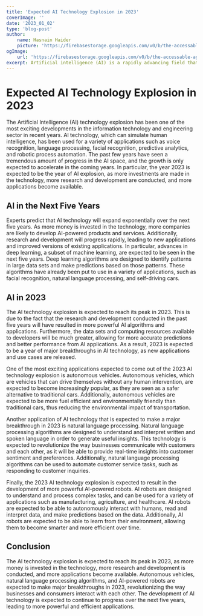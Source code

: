 ```yaml
---
title: 'Expected AI Technology Explosion in 2023'
coverImage: ''
date: '2023_01_02'
type: 'blog-post'
author:
    name: Hasnain Haider
    picture: 'https://firebasestorage.googleapis.com/v0/b/the-accessable-agency.appspot.com/o/assets%2Flogo%2FJust%20logo.svg?alt=media&token=bc318c06-6374-4f40-8d44-5979da7b715a'
ogImage:
    url: 'https://firebasestorage.googleapis.com/v0/b/the-accessable-agency.appspot.com/o/assets%2Fposts%2Fhaha2663_artificial_intelligence_and_machine_learning_a9064c6d-a7a8-4010-b30c-5ed640511fab.png?alt=media&token=aeae3f4d-1785-4a75-9c4c-6799e3475fb2'
excerpt: Artificial intelligence (AI) is a rapidly advancing field that aims to create intelligent machines that can think
---
```



# Expected AI Technology Explosion in 2023

The Artificial Intelligence (AI) technology explosion has been one of the most exciting developments in the information technology and engineering sector in recent years. AI technology, which can simulate human intelligence, has been used for a variety of applications such as voice recognition, language processing, facial recognition, predictive analytics, and robotic process automation. The past few years have seen a tremendous amount of progress in the AI space, and the growth is only expected to accelerate in the coming years. In particular, the year 2023 is expected to be the year of AI explosion, as more investments are made in the technology, more research and development are conducted, and more applications become available. 

## AI in the Next Five Years 

Experts predict that AI technology will expand exponentially over the next five years. As more money is invested in the technology, more companies are likely to develop AI-powered products and services. Additionally, research and development will progress rapidly, leading to new applications and improved versions of existing applications. In particular, advances in deep learning, a subset of machine learning, are expected to be seen in the next five years. Deep learning algorithms are designed to identify patterns in large data sets and make predictions based on those patterns. These algorithms have already been put to use in a variety of applications, such as facial recognition, natural language processing, and self-driving cars. 

## AI in 2023

The AI technology explosion is expected to reach its peak in 2023. This is due to the fact that the research and development conducted in the past five years will have resulted in more powerful AI algorithms and applications. Furthermore, the data sets and computing resources available to developers will be much greater, allowing for more accurate predictions and better performance from AI applications. As a result, 2023 is expected to be a year of major breakthroughs in AI technology, as new applications and use cases are released. 

One of the most exciting applications expected to come out of the 2023 AI technology explosion is autonomous vehicles. Autonomous vehicles, which are vehicles that can drive themselves without any human intervention, are expected to become increasingly popular, as they are seen as a safer alternative to traditional cars. Additionally, autonomous vehicles are expected to be more fuel efficient and environmentally friendly than traditional cars, thus reducing the environmental impact of transportation. 

Another application of AI technology that is expected to make a major breakthrough in 2023 is natural language processing. Natural language processing algorithms are designed to understand and interpret written and spoken language in order to generate useful insights. This technology is expected to revolutionize the way businesses communicate with customers and each other, as it will be able to provide real-time insights into customer sentiment and preferences. Additionally, natural language processing algorithms can be used to automate customer service tasks, such as responding to customer inquiries. 

Finally, the 2023 AI technology explosion is expected to result in the development of more powerful AI-powered robots. AI robots are designed to understand and process complex tasks, and can be used for a variety of applications such as manufacturing, agriculture, and healthcare. AI robots are expected to be able to autonomously interact with humans, read and interpret data, and make predictions based on the data. Additionally, AI robots are expected to be able to learn from their environment, allowing them to become smarter and more efficient over time. 

## Conclusion 

The AI technology explosion is expected to reach its peak in 2023, as more money is invested in the technology, more research and development is conducted, and more applications become available. Autonomous vehicles, natural language processing algorithms, and AI-powered robots are expected to make major breakthroughs in 2023, revolutionizing the way businesses and consumers interact with each other. The development of AI technology is expected to continue to progress over the next five years, leading to more powerful and efficient applications.